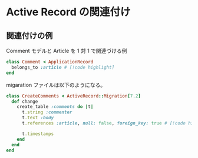 # Active Record の関連付け

## 関連付けの例

Comment モデルと Article を 1 対 1 で関連づける例

```ruby
class Comment < ApplicationRecord
  belongs_to :article # [!code highlight]
end
```

migaration ファイルは以下のようになる。

```ruby
class CreateComments < ActiveRecord::Migration[7.2]
  def change
    create_table :comments do |t|
      t.string :commenter
      t.text :body
      t.references :article, null: false, foreign_key: true # [!code highlight]

      t.timestamps
    end
  end
end
```
